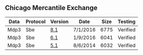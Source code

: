 ## Chicago Mercantile Exchange


|Data | Protocol | Version | Date | Size | Testing|
|--- | --- | --- | --- | --- | ---|
|Mdp3 | Sbe | [8.1](https://github.com/Open-Markets-Initiative/wireshark-lua/blob/master/Cme/Cme.Mdp3.Sbe.8.1.Script.Dissector.lua "Chicago Mercantile Exchange 8.1 Script Dissector") | 7/1/2016 | 6775 | Verified|
|Mdp3 | Sbe | [6.1](https://github.com/Open-Markets-Initiative/wireshark-lua/blob/master/Cme/Cme.Mdp3.Sbe.6.1.Script.Dissector.lua "Chicago Mercantile Exchange 6.1 Script Dissector") | 1/9/2016 | 6041 | Verified|
|Mdp3 | Sbe | [5.1](https://github.com/Open-Markets-Initiative/wireshark-lua/blob/master/Cme/Cme.Mdp3.Sbe.5.1.Script.Dissector.lua "Chicago Mercantile Exchange 5.1 Script Dissector") | 8/6/2014 | 6032 | Verified|

